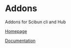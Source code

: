 # Addons

Addons for Scibun cli and Hub

[Homepage](https://scibun.com)

[Documentation](https://docs.scibun.com)
